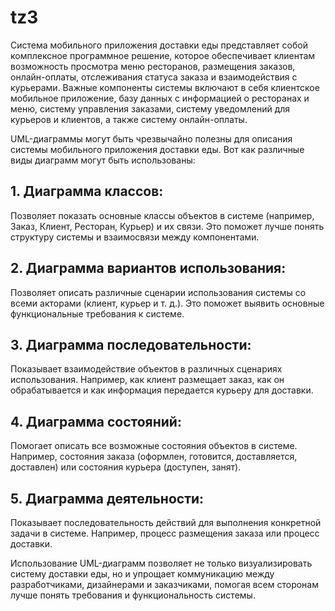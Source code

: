 # tz3

Система мобильного приложения доставки еды представляет собой комплексное программное решение, которое обеспечивает клиентам возможность просмотра меню ресторанов, размещения заказов, онлайн-оплаты, отслеживания статуса заказа и взаимодействия с курьерами. Важные компоненты системы включают в себя клиентское мобильное приложение, базу данных с информацией о ресторанах и меню, систему управления заказами, систему уведомлений для курьеров и клиентов, а также систему онлайн-оплаты.

UML-диаграммы могут быть чрезвычайно полезны для описания системы мобильного приложения доставки еды. Вот как различные виды диаграмм могут быть использованы:

## 1. Диаграмма классов: 
Позволяет показать основные классы объектов в системе (например, Заказ, Клиент, Ресторан, Курьер) и их связи. Это поможет лучше понять структуру системы и взаимосвязи между компонентами.

## 2. Диаграмма вариантов использования: 
Позволяет описать различные сценарии использования системы со всеми акторами (клиент, курьер и т. д.). Это поможет выявить основные функциональные требования к системе.

## 3. Диаграмма последовательности: 
Показывает взаимодействие объектов в различных сценариях использования. Например, как клиент размещает заказ, как он обрабатывается и как информация передается курьеру для доставки.

## 4. Диаграмма состояний: 
Помогает описать все возможные состояния объектов в системе. Например, состояния заказа (оформлен, готовится, доставляется, доставлен) или состояния курьера (доступен, занят).

## 5. Диаграмма деятельности: 
Показывает последовательность действий для выполнения конкретной задачи в системе. Например, процесс размещения заказа или процесс доставки.

Использование UML-диаграмм позволяет не только визуализировать систему доставки еды, но и упрощает коммуникацию между разработчиками, дизайнерами и заказчиками, помогая всем сторонам лучше понять требования и функциональность системы.
